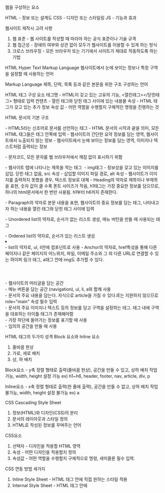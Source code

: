 웹을 구성하는 요소

HTML - 정보 또는 설계도
CSS  - 디자인 또는 스타일링
JS   - 기능과 효과

웹사이트 제작시 고려 사항
1. 웹 표준   - 웹 사이트를 작성할 때 따라야 하는 공식 표준이나 기술 규격
2. 웹 접근성 - 장애의 여부와 상관 없이 모두가 웹사이트를 이용할 수 있게 하는 방식
3. 크로스 브라우징 - 모든 브라우저 또는 기기에서 사이트가 제대로 작동하도록 하는 기법

HTML
Hyper Text Markup Language
웹사이트에서 눈에 보이는 정보나 특정 구역을 설정할 때 사용하는 언어

Markup Language
제목, 단락, 목록 등과 같은 본문을 위한 구조 구성하는 언어

HTML 태그 구성 요소
태그명 - HTML이 갖고 있는 고유의 기능, <열린태그></닫힌태그> 형태로 입력
컨텐츠 - 열린 태그와 닫힌 태그 사이에 있는 내용물
속성 - HTML 태그가 갖고 있는 추가 정보
속성 값 - 어떤 역할을 수행할지 구체적인 명령을 진행하는 것

HTML 문서의 기본 구조
<!DOCTYPE html> - HTML5라는 신조어로 문서를 선언하는 태그
<html></html> - HTML 문서의 시작과 끝을 의미, 모든 HTML 태그들은 <html>태그 안쪽에 입력
<head></head> - 웹사이트의 간단한 요약 정보를 담는 영역, 웹사이트에서 노출되지 않는 정보
<body></body> - 웹사이트에서 눈에 보이는 정보를 담는 영역, 이미지나 텍스트처럼 출력되는 정보

<meta charset="UTF-8"> - 문자코드, 모든 문자를 웹 브라우저에서 깨짐 없이 표시하기 위함
<title></title> - 웹사이트 탭에 나타나는 제목을 적는 태그
<img src="" alt=""> - img태그 - 정보성을 갖고 있는 이미지를 삽입. 닫힌 태그 없음, src 속성 - 삽입할 이미지 파일 경로, alt 속성 - 웹사이트가 이미지를 출력하지 못했을 경우, 텍스트 정보로 대체
<h></h> - Heading의 약자로 제목이나 부제목을 표현, 숫자 값이 클 수록 폰트 사이즈가 작음, h1태그는 가장 중요한 정보를 담으므로, 하나의 html문서에서 한 번만 사용됨. h1부터 h6까지 존재한다.
<p></p> - Paragraph의 약자로 본문 내용을 표현, 웹사이트의 중요 정보를 담는 태그, 나타내고자 하는 내용을 열린 태그와 닫힌 태그 사이에 입력
<ul></ul> - Unordered list의 약자로, 순서가 없는 리스트 생성, 메뉴 버턴을 만들 때 사용되는 태그
<ol></ol> - Ordered list의 약자로, 순서가 있는 리스트 생성
<li></li> - list의 약자로, ul, li안에 컴포넌트로 사용
<a></a> - Anchor의 약자로, href특성을 통해 다른 페이지나 같은 페이지의 어느위치, 파일, 이메일 주소와 그 외 다른 URL로 연결할 수 있는 하이퍼 링크 태그, a태그 안에 img도 추가할 수 있다.
<header></header> - 웹사이트의 머리글을 담는 공간
<nav></nav> - 메뉴 버튼을 담는 공간 (navigation), ul, li, a와 함께 사용
<main></main> - 문서의 주요 내용을 담는다. 자식으로 article을 가질 수 있다.IE는 지원하지 않으므로 role="main" 속성 필수 입력
<article></article> - 문서의 주요 이미지나 텍스트 등의 정보를 담고 구역을 설정하는 태그. 태그 내에 구역을 대표하는 타이틀 <h#>태그가 존재해야함
<footer></footer> - 가장 하단에 들어가는 정보를 표기할 때 사용
<div></div> - 임의의 공간을 만들 때 사용

HTML 태그의 두가지 성격
Block 요소와 Inline 요소
1. 줄바꿈 현상
2. 가로, 세로 배치
3. 상, 하 배치

Block요소 - y축 정렬 형태로 출력(줄바꿈 현상), 공간을 만들 수 있고, 상하 배치 작업 가능, width, height 설정 가능
ex) h1~h6, header, footer, nav, article, div, p

Inline요소 - x축 정렬 형태로 출력(한 줄에 출력), 공간을 만들 수 없고, 상하 배치 작업 불가능, width, height 설정 불가능
ex) a


CSS
Cascading Style Sheet
1. 정보(HTML)와 디자인(CSS)의 분리
2. 문서의 레이아웃과 스타일 정의
3. HTML로 작성된 정보를 꾸며주는 언어

CSS요소
1. 선택자 - 디자인을 적용할 HTML 영역
2. 속성 - 어떤 디자인을 적용할지 정의
3. 속성값 - 어떤 역할을 수행할지 구체적으로 명령, 세미콜론 필수 입력.

CSS 연동 방법 세가지
1. Inline Style Sheet - HTML 태그 안에 직접 원하는 스타일 적용
2. Internal Style Sheet - HTML 태그 안에 <style>태그를 넣어서 적용
3. External Style Sheet - css파일을 따로 만들어서 해당 파일안에서 css입력 후에 <link>태그로 불러오기, html css 각각의 문서 안에서 따로 관리하여 상대적으로 가독성이 높고 유지보수가 쉬움





